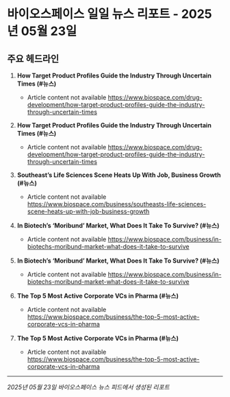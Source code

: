 # 바이오스페이스 일일 뉴스 리포트 - 2025년 05월 23일


## 주요 헤드라인

1. **How Target Product Profiles Guide the Industry Through Uncertain Times (#뉴스)**
   - Article content not available
   <https://www.biospace.com/drug-development/how-target-product-profiles-guide-the-industry-through-uncertain-times>

2. **How Target Product Profiles Guide the Industry Through Uncertain Times (#뉴스)**
   - Article content not available
   <https://www.biospace.com/drug-development/how-target-product-profiles-guide-the-industry-through-uncertain-times>

3. **Southeast’s Life Sciences Scene Heats Up With Job, Business Growth (#뉴스)**
   - Article content not available
   <https://www.biospace.com/business/southeasts-life-sciences-scene-heats-up-with-job-business-growth>

4. **In Biotech’s ‘Moribund’ Market, What Does It Take To Survive? (#뉴스)**
   - Article content not available
   <https://www.biospace.com/business/in-biotechs-moribund-market-what-does-it-take-to-survive>

5. **In Biotech’s ‘Moribund’ Market, What Does It Take To Survive? (#뉴스)**
   - Article content not available
   <https://www.biospace.com/business/in-biotechs-moribund-market-what-does-it-take-to-survive>

6. **The Top 5 Most Active Corporate VCs in Pharma (#뉴스)**
   - Article content not available
   <https://www.biospace.com/business/the-top-5-most-active-corporate-vcs-in-pharma>

7. **The Top 5 Most Active Corporate VCs in Pharma (#뉴스)**
   - Article content not available
   <https://www.biospace.com/business/the-top-5-most-active-corporate-vcs-in-pharma>


---
*2025년 05월 23일 바이오스페이스 뉴스 피드에서 생성된 리포트*